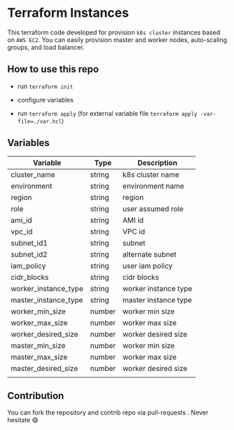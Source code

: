 # Terraform Instances

This terraform code developed for provision `k8s cluster` instances based on `AWS EC2`. You can easily provision master and worker nodes, auto-scaling groups, and load balancer. 

## How to use this repo
- run `terraform init`

- configure variables
- run `terraform apply` (for external variable file `terraform apply -var-file=./var.hcl`)


## Variables


| Variable            | Type   |  Description        |
|---------------------|--------|---------------------|
| cluster_name        | string | k8s cluster name    |
| environment         | string | environment name    |
| region              | string | region              |
| role                | string | user assumed role   |
| ami_id              | string | AMI id              |
| vpc_id              | string | VPC id              |
| subnet_id1          | string | subnet              |
| subnet_id2          | string | alternate subnet    |
| iam_policy          | string | user iam policy     |
| cidr_blocks         | string | cidr blocks         |
| worker_instance_type| string | worker instance type|
| master_instance_type| string | master instance type|
| worker_min_size     | number | worker min size     |
| worker_max_size     | number | worker max size     |
| worker_desired_size | number | worker desired size |
| master_min_size     | number | worker min size     |
| master_max_size     | number | worker max size     |
| master_desired_size | number | worker desired size |
||

## Contribution
You can fork the repository and contrib repo via pull-requests . Never hesitate :smile: